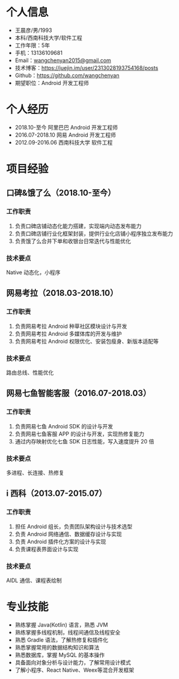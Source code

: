 # 个人信息

- 王晨彦/男/1993
- 本科/西南科技大学/软件工程
- 工作年限：5年
- 手机：13136109681
- Email：wangchenyan2015@gmail.com
- 技术博客：https://juejin.im/user/2313028193754168/posts
- Github：https://github.com/wangchenyan
- 期望职位：Android 开发工程师

# 个人经历

- 2018.10-至今 阿里巴巴 Android 开发工程师
- 2016.07-2018.10 网易 Android 开发工程师
- 2012.09-2016.06 西南科技大学 软件工程

# 项目经验

## 口碑&饿了么（2018.10-至今）

### 工作职责

1. 负责口碑店铺动态化能力搭建，实现端内动态发布能力
2. 负责口碑店铺行业化框架封装，提供行业化店铺小程序独立发布能力
3. 负责饿了么合并下单和收银台日常迭代与性能优化

### 技术要点

Native 动态化，小程序

## 网易考拉（2018.03-2018.10）

### 工作职责

1. 负责网易考拉 Android 种草社区模块设计与开发
2. 负责网易考拉 Android 多媒体库的开发与维护
3. 负责网易考拉 Android 权限优化、安装包瘦身、新版本适配等

### 技术要点

路由总线、性能优化

## 网易七鱼智能客服（2016.07-2018.03）

### 工作职责

1. 负责网易七鱼 Android SDK 的设计与开发
2. 负责网易七鱼客服 APP 的设计与开发，实现热修复能力
3. 通过内存映射优化七鱼 SDK 日志性能，写入速度提升 20 倍

### 技术要点

多进程、长连接、热修复

## i 西科（2013.07-2015.07）

### 工作职责

1. 担任 Android 组长，负责团队架构设计与技术选型
2. 负责 Android 网络通信、数据缓存设计与实现
3. 负责 Android 插件化方案的设计与实现
3. 负责课程表界面设计与实现

### 技术要点

AIDL 通信、课程表绘制

# 专业技能

* 熟练掌握 Java(Kotlin) 语言，熟悉 JVM
* 熟练掌握多线程机制，线程间通信及线程安全
* 熟悉 Gradle 语法，了解热修复和插件化
* 熟悉掌握常用的数据结构知识和算法
* 熟悉数据库，掌握 MySQL 的基本操作
* 具备面向对象分析与设计能力，了解常用设计模式
* 了解小程序、React Native、Weex等混合开发框架
